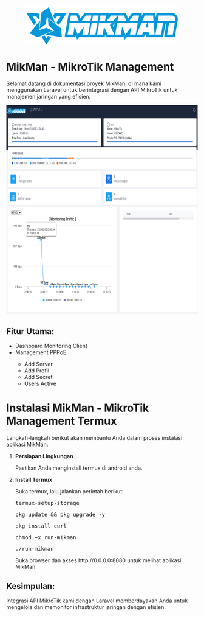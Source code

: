 <p align="center"><a href="" target="_blank"><img src="https://github.com/devahmady/devahmady.github.io/blob/main/assets/images/mikman.png" width="400" alt="mikrotikweb Logo"></a></p>
<!DOCTYPE html>
<html lang="en">
<head>
    <meta charset="UTF-8">
    <meta name="viewport" content="width=device-width, initial-scale=1.0">
</head>
<body>
    <div class="container">
        <h1>MikMan - MikroTik Management</h1>
        <p>Selamat datang di dokumentasi proyek MikMan, di mana kami menggunakan Laravel untuk berintegrasi dengan API MikroTik untuk manajemen jaringan yang efisien.</p>
        <p align="center"><a href="" target="_blank"><img src="https://github.com/devahmady/devahmady.github.io/blob/main/assets/images/mikweb.png" width="1800" height="550"  alt="mikrotikweb Logo"></a></p>
        <h2>Fitur Utama:</h2>
        <ul>
            <li>Dashboard Monitoring Client</li>
            <li>Management PPPoE</li>
            <ul>
                <li>Add Server</li>
                <li>Add Profil</li>
                <li>Add Secret</li>
                <li>Users Active</li>
            </ul>
        </ul>
        <h1>Instalasi MikMan - MikroTik Management Termux</h1>
        <p>Langkah-langkah berikut akan membantu Anda dalam proses instalasi aplikasi MikMan:</p>
        <ol>
            <li><strong>Persiapan Lingkungan</strong></li>
            <p>Pastikan Anda menginstall termux di android anda.</p>
            <li><strong>Install Termux</strong></li>
            <p>Buka termux, lalu jalankan perintah berikut:</p>
            <pre>termux-setup-storage</pre>
            <pre>pkg update && pkg upgrade -y</pre>
            <pre>pkg install curl</pre>
            <pre>chmod +x run-mikman</pre>
            <pre>./run-mikman</pre>
            <p>Buka browser dan akses http://0.0.0.0:8080 untuk melihat aplikasi MikMan.</p>
        </ol>
       <h2>Kesimpulan:</h2>
        <p>Integrasi API MikroTik kami dengan Laravel memberdayakan Anda untuk mengelola dan memonitor infrastruktur jaringan dengan efisien.</p>
    </div>
</body>
</html>

